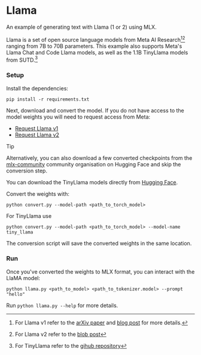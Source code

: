 # Llama

An example of generating text with Llama (1 or 2) using MLX.

Llama is a set of open source language models from Meta AI Research[^1][^2]
ranging from 7B to 70B parameters. This example also supports Meta's Llama Chat
and Code Llama models, as well as the 1.1B TinyLlama models from SUTD.[^3]

### Setup

Install the dependencies:

```
pip install -r requirements.txt
```

Next, download and convert the model. If you do not have access to the model
weights you will need to request access from Meta:

- [Request Llama v1](https://docs.google.com/forms/d/e/1FAIpQLSfqNECQnMkycAp2jP4Z9TFX0cGR4uf7b_fBxjY_OjhJILlKGA/viewform)
- [Request Llama v2](https://ai.meta.com/resources/models-and-libraries/llama-downloads/)

> [!TIP]
> Alternatively, you can also download a few converted checkpoints from the [mlx-community](https://huggingface.co/mlx-community) community organisation on Hugging Face and skip the conversion step.

You can download the TinyLlama models directly from [Hugging
Face](https://huggingface.co/TinyLlama).

Convert the weights with:

```
python convert.py --model-path <path_to_torch_model>
```

For TinyLlama use

```
python convert.py --model-path <path_to_torch_model> --model-name tiny_llama
```

The conversion script will save the converted weights in the same location.

### Run

Once you've converted the weights to MLX format, you can interact with the
LlaMA model:

```
python llama.py <path_to_model> <path_to_tokenizer.model> --prompt "hello"
```

Run `python llama.py --help` for more details.

[^1]: For Llama v1 refer to the [arXiv paper](https://arxiv.org/abs/2302.13971) and [blog post](https://ai.meta.com/blog/large-language-model-llama-meta-ai/) for more details.
[^2]: For Llama v2 refer to the [blob post](https://ai.meta.com/llama/)
[^3]: For TinyLlama refer to the [gihub repository](https://github.com/jzhang38/TinyLlama?tab=readme-ov-file)
